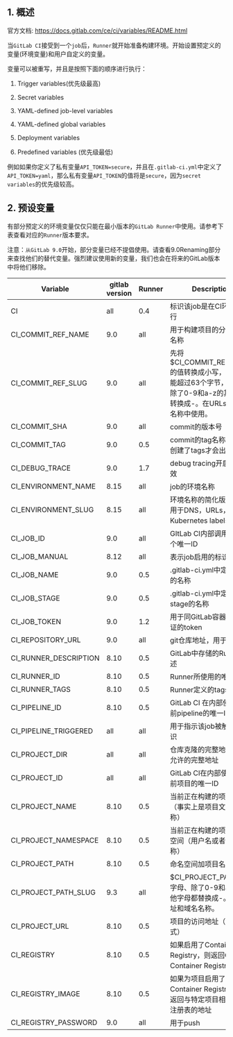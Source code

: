 ## 1. 概述

官方文档: https://docs.gitlab.com/ce/ci/variables/README.html

当```GitLab CI```接受到一个```job```后，```Runner```就开始准备构建环境。开始设置预定义的变量(环境变量)和用户自定义的变量。

变量可以被重写，并且是按照下面的顺序进行执行：

1. Trigger variables(优先级最高)

2. Secret variables

3. YAML-defined job-level variables

4. YAML-defined global variables

5. Deployment variables

6. Predefined variables (优先级最低)

例如如果你定义了私有变量```API_TOKEN=secure```，并且在```.gitlab-ci.yml```中定义了```API_TOKEN=yaml```，那么私有变量```API_TOKEN```的值将是```secure```，因为```secret variables```的优先级较高。

## 2. 预设变量

有部分预定义的环境变量仅仅只能在最小版本的```GitLab Runner```中使用。请参考下表查看对应的```Runner```版本要求。

注意：```从GitLab 9.0```开始，部分变量已经不提倡使用。请查看9.0Renaming部分来查找他们的替代变量。强烈建议使用新的变量，我们也会在将来的GitLab版本中将他们移除。

| Variable | gitlab version | Runner | Description |
| ---- | ---- | ---- | ---- |
| CI | all | 0.4 | 标识该job是在CI环境中执行 |
| CI_COMMIT_REF_NAME | 9.0 | all | 用于构建项目的分支或tag名称 |
| CI_COMMIT_REF_SLUG | 9.0 | all | 先将$CI_COMMIT_REF_NAME的值转换成小写，最大不能超过63个字节，然后把除了0-9和a-z的其他字符转换成-。在URLs和域名名称中使用。|
| CI_COMMIT_SHA | 9.0 | all | commit的版本号 |
| CI_COMMIT_TAG | 9.0 | 0.5 | commit的tag名称。只有创建了tags才会出现。 |
| CI_DEBUG_TRACE | 9.0 | 1.7 | debug tracing开启时才生效 |
| CI_ENVIRONMENT_NAME | 8.15 | all | job的环境名称 |
| CI_ENVIRONMENT_SLUG | 8.15 | all | 环境名称的简化版本，适用于DNS，URLs，Kubernetes labels等 |
| CI_JOB_ID | 9.0 | all | GItLab CI内部调用job的一个唯一ID |
| CI_JOB_MANUAL | 8.12 | all | 表示job启用的标识 |
| CI_JOB_NAME | 9.0 | 0.5 | .gitlab-ci.yml中定义的job的名称 |
| CI_JOB_STAGE | 9.0 | 0.5 | .gitlab-ci.yml中定义的stage的名称 |
| CI_JOB_TOKEN | 9.0 | 1.2 | 用于同GitLab容器仓库验证的token |
| CI_REPOSITORY_URL | 9.0 | all | git仓库地址，用于克隆 |
| CI_RUNNER_DESCRIPTION | 8.10 | 0.5 | GitLab中存储的Runner描述 |
| CI_RUNNER_ID | 8.10 | 0.5 | Runner所使用的唯一ID |
| CI_RUNNER_TAGS | 8.10 | 0.5 | Runner定义的tags |
| CI_PIPELINE_ID | 8.10 | 0.5 | GitLab CI 在内部使用的当前pipeline的唯一ID |
| CI_PIPELINE_TRIGGERED | all | all | 用于指示该job被触发的标识 |
| CI_PROJECT_DIR | all | all | 仓库克隆的完整地址和job允许的完整地址 |
| CI_PROJECT_ID | all | all | GitLab CI在内部使用的当前项目的唯一ID |
| CI_PROJECT_NAME | 8.10 | 0.5 | 当前正在构建的项目名称（事实上是项目文件夹名称） |
| CI_PROJECT_NAMESPACE | 8.10 | 0.5 | 当前正在构建的项目命名空间（用户名或者是组名称） |
| CI_PROJECT_PATH | 8.10 | 0.5 | 命名空间加项目名称 | 
| CI_PROJECT_PATH_SLUG | 9.3 | all | $CI_PROJECT_PATH小写字母、除了0-9和a-z的其他字母都替换成-。用于地址和域名名称。 |
| CI_PROJECT_URL | 8.10 | 0.5 | 项目的访问地址（http形式） |
| CI_REGISTRY | 8.10 | 0.5 | 如果启用了Container Registry，则返回GitLab的Container Registry的地址 | 
| CI_REGISTRY_IMAGE | 8.10 | 0.5 | 如果为项目启用了Container Registry，它将返回与特定项目相关联的注册表的地址 |
| CI_REGISTRY_PASSWORD | 9.0 | all | 用于push
